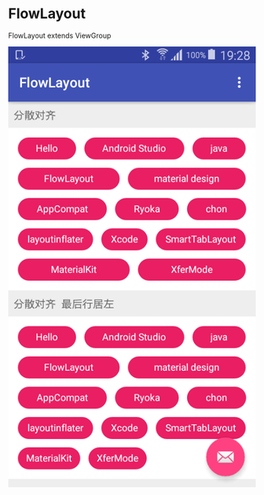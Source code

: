 # FlowLayout
FlowLayout extends ViewGroup

![pic](https://github.com/ngstyle/FlowLayout/raw/master/pic.png)